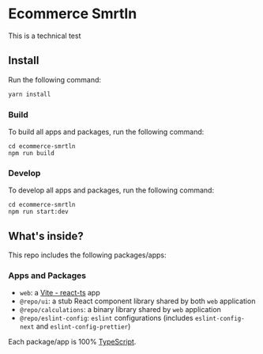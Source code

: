 # Ecommerce Smrtln

This is a technical test


## Install

Run the following command:

```sh
yarn install
```


### Build

To build all apps and packages, run the following command:

```
cd ecommerce-smrtln
npm run build
```

### Develop

To develop all apps and packages, run the following command:

```
cd ecommerce-smrtln
npm run start:dev
```

## What's inside?

This repo includes the following packages/apps:

### Apps and Packages

- `web`: a [Vite - react-ts](https://vite.dev/guide/) app
- `@repo/ui`: a stub React component library shared by both `web` application
- `@repo/calculations`: a binary library shared by  `web` application
- `@repo/eslint-config`: `eslint` configurations (includes `eslint-config-next` and `eslint-config-prettier`)

Each package/app is 100% [TypeScript](https://www.typescriptlang.org/).
